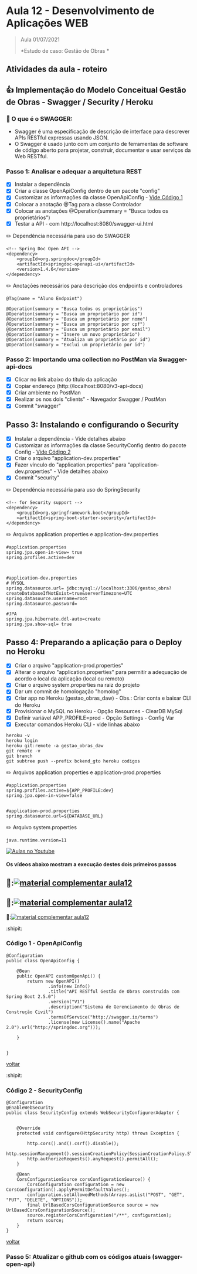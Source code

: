 # Aula 12 - Desenvolvimento de Aplicações WEB

> Aula 01/07/2021
> 
>  *Estudo de caso: Gestão de Obras *


## Atividades da aula - roteiro

## :+1: Implementação do Modelo Conceitual Gestão de Obras - Swagger / Security / Heroku

### 📖 O que é o SWAGGER: 
- Swagger é uma especificação de descrição de interface para descrever APIs RESTful expressas usando JSON. 
- O Swagger é usado junto com um conjunto de ferramentas de software de código aberto para projetar, construir, documentar e usar serviços da Web RESTful.

### Passo 1: Analisar e adequar a arquitetura REST
- [x] Instalar a dependência
- [x] Criar a classe OpenApiConfig dentro de um pacote "config"
- [x] Customizar as informações da classe OpenApiConfig - [Vide Código 1](#código-1---openapiconfig)
- [x] Colocar a anotação @Tag para a classe Controlador
- [x] Colocar as anotações @Operation(summary = "Busca todos os proprietários")
- [x] Testar a API - com http://localhost:8080/swagger-ui.html

✏️ Dependência necessária para uso do SWAGGER
```
<!-- Spring Doc Open API -->
<dependency>
	<groupId>org.springdoc</groupId>
	<artifactId>springdoc-openapi-ui</artifactId>
	<version>1.4.6</version>
</dependency>

```

✏️ Anotações necessários para descrição dos endpoints e controladores
```
@Tag(name = "Aluno Endpoint") 

@Operation(summary = "Busca todos os proprietários")
@Operation(summary = "Busca um proprietário por id")
@Operation(summary = "Busca um proprietário por nome")
@Operation(summary = "Busca um proprietário por cpf")
@Operation(summary = "Busca um proprietário por email")
@Operation(summary = "Insere um novo proprietário")
@Operation(summary = "Atualiza um proprietário por id")
@Operation(summary = "Exclui um proprietário por id")
```

### Passo 2: Importando uma collection no PostMan via Swagger-api-docs
  
- [x] Clicar no link abaixo do título da aplicação
- [x] Copiar endereço (http://localhost:8080/v3-api-docs)
- [x] Criar ambiente no PostMan
- [x] Realizar os nos dois "clients" - Navegador Swagger / PostMan
- [x] Commit "swagger"

## Passo 3: Instalando e configurando o Security
  
- [x] Instalar a dependência - Vide detalhes abaixo
- [x] Customizar as informações da classe SecurityConfig dentro do pacote Config - [Vide Código 2](#código-2---securityconfig)
- [x] Criar o arquivo "application-dev.properties"
- [x] Fazer vínculo do "application.properties" para "application-dev.properties" - Vide detalhes abaixo
- [x] Commit "security"

✏️ Dependência necessária para uso do SpringSecurity
```
<!-- for Security support -->
<dependency>
	<groupId>org.springframework.boot</groupId>
	<artifactId>spring-boot-starter-security</artifactId>
</dependency>

```

✏️ Arquivos application.properties e application-dev.properties
```
#application.properties
spring.jpa.open-in-view= true
spring.profiles.active=dev



#application-dev.properties
# MYSQL
spring.datasource.url= jdbc:mysql://localhost:3306/gestao_obra?createDatabaseIfNotExist=true&serverTimezone=UTC
spring.datasource.username=root
spring.datasource.password=

#JPA
spring.jpa.hibernate.ddl-auto=create
spring.jpa.show-sql= true
```
## Passo 4: Preparando a aplicação para o Deploy no Heroku
  
- [x] Criar o arquivo "application-prod.properties"
- [x] Alterar o arquivo "application.properties" para permitir a adequação de acordo o local da aplicação (local ou remoto)
- [x] Criar o arquivo system.properties na raiz do projeto
- [x] Dar um commit de homologação "homolog"
- [x] Criar app no Heroku (gestao_obras_daw) - Obs.: Criar conta e baixar CLI do Heroku
- [x] Provisionar o MySQL no Heroku - Opção Resources - ClearDB MySql
- [x] Definir variável APP_PROFILE=prod - Opção Settings - Config Var
- [x] Executar comandos Heroku CLI - vide linhas abaixo

```
heroku -v
heroku login
heroku git:remote -a gestao_obras_daw
git remote -v
git branch
git subtree push --prefix bckend_gto heroku codigos
```


✏️ Arquivos application.properties e application-prod.properties
```
#application.properties
spring.profiles.active=${APP_PROFILE:dev}
spring.jpa.open-in-view=false


#application-prod.properties
spring.datasource.url=${DATABASE_URL}
```

✏️ Arquivo system.properties
```
java.runtime.version=11

```


[![Aulas no Youtube](https://github.com/marcoswagner-commits/gestao_obras_aula_daw/blob/cb3e2ea9547f9ddc831277f07919c3e78451eb92/yt-icon.png)](https://www.youtube.com/channel/UCfO-aJxKLqau0TnL0AfNAvA)
####  Os vídeos abaixo mostram a execução destes dois primeiros passos

🥇:[![material complementar aula12](https://github.com/marcoswagner-commits/gestao_obras_aula_daw/blob/de83dfe17ef227404bf91b9dae5666f2ca8ae59a/Capa_aula10.png)](https://www.youtube.com/watch?v=EUlpkjfK4yo)
-
🥈:[![material complementar aula12](https://github.com/marcoswagner-commits/gestao_obras_aula_daw/blob/de83dfe17ef227404bf91b9dae5666f2ca8ae59a/Capa_aula10.png)](https://www.youtube.com/watch?v=rh_-R9-H_2M)
-
🥉:[![material complementar aula12](https://github.com/marcoswagner-commits/gestao_obras_aula_daw/blob/de83dfe17ef227404bf91b9dae5666f2ca8ae59a/Capa_aula10.png)](https://www.youtube.com/watch?v=j6_zfqsSkDo)


:shipit: 
### Código 1 - OpenApiConfig
```
@Configuration
public class OpenApiConfig {

	@Bean
	public OpenAPI customOpenApi() {
		return new OpenAPI()
				.info(new Info()
				.title("API RESTful Gestão de Obras construída com Spring Boot 2.5.0")
				.version("V1")
				.description("Sistema de Gerenciamento de Obras de Construção Civil")
				.termsOfService("http://swagger.io/terms")
				.license(new License().name("Apache 2.0").url("http://springdoc.org")));
			
	}

	
}

```
[voltar](#passo-1-analisar-e-adequar-a-arquitetura-rest)


:shipit: 
### Código 2 - SecurityConfig
```
@Configuration
@EnableWebSecurity
public class SecurityConfig extends WebSecurityConfigurerAdapter {

	
	@Override
	protected void configure(HttpSecurity http) throws Exception {
			
		http.cors().and().csrf().disable();
		http.sessionManagement().sessionCreationPolicy(SessionCreationPolicy.STATELESS);
		http.authorizeRequests().anyRequest().permitAll();
	}

	@Bean
	CorsConfigurationSource corsConfigurationSource() {
		CorsConfiguration configuration = new CorsConfiguration().applyPermitDefaultValues();
		configuration.setAllowedMethods(Arrays.asList("POST", "GET", "PUT", "DELETE", "OPTIONS"));
		final UrlBasedCorsConfigurationSource source = new UrlBasedCorsConfigurationSource();
		source.registerCorsConfiguration("/**", configuration);
		return source;
	}
}
```
[voltar](#passo-3-instalando-e-configurando-o-security)


### Passo 5: Atualizar o github com os códigos atuais (swagger-open-api)
